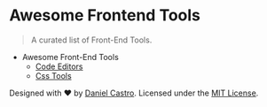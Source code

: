 # Awesome Frontend Tools

> A curated list of Front-End Tools.

- Awesome Front-End Tools
  - [Code Editors](topics/Code-Editors.md)
  - [Css Tools](topics/Css-tools.md)



Designed with ♥ by [Daniel Castro](https://twitter.com/dancasttro). Licensed under the [MIT License]().
